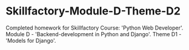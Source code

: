# Skillfactory-Module-D-Theme-D2
Completed homework for Skillfactory Course: 'Python Web Developer'. Module D - 'Backend-development in Python and Django'. Theme D1 - 'Models for Django'.
